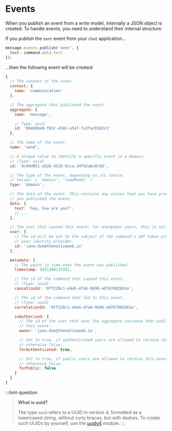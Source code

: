 # Events

When you publish an event from a write model, internally a JSON object is created. To handle events, you need to understand their internal structure.

If you publish the `sent` event from your `chat` application…

```javascript
message.events.publish('sent', {
  text: command.data.text
});
```

…then the following event will be created:

```javascript
{
  // The context of the event.
  context: {
    name: 'communication'
  },

  // The aggregate that published the event.
  aggregate: {
    name: 'message',

    // Type: uuid
    id: '0b866be9-f83c-4501-a54f-fa3facb582c5'
  },

  // The name of the event.
  name: 'send',

  // A unique value to identify a specific event in a domain.
  // (Type: uuid)
  id: '4c99d051-a526-4526-9cca-34f92a6c8c9d',

  // The type of the event, depending on its source.
  // Values: [ 'domain', 'readModel' ]
  type: 'domain',

  // The data of the event. This contains any values that you have provided when
  // you published the event.
  data: {
    text: 'hey, how are you?',
    // ...
  },

  // The user that caused this event; for anonymous users, this is null.
  user: {
    // The id will be set to the subject of the command's JWT token provided by
    // your identity provider.
    id: 'jane.doe@thenativeweb.io'
  },

  metadata: {
    // The point in time when the event was published.
    timestamp: 1421260133331,

    // The id of the command that caused this event.
    // (Type: uuid)
    causationId: '0ff228c1-e9a5-47a6-9b96-a0767082b61e',

    // The id of the command that led to this event.
    // (Type: uuid)
    correlationId: '0ff228c1-e9a5-47a6-9b96-a0767082b61e',

    isAuthorized: {
      // The id of the user that owns the aggregate instance that published
      // this event.
      owner: 'jane.doe@thenativeweb.io',

      // Set to true, if authenticated users are allowed to receive this event;
      // otherwise false.
      forAuthenticated: true,

      // Set to true, if public users are allowed to receive this event;
      // otherwise false.
      forPublic: false
    }
  }
}
```

:::hint-question
> **What is uuid?**
>
> The type `uuid` refers to a UUID in version 4, formatted as a lowercased string, without curly braces, but with dashes. To create such UUIDs by yourself, use the [uuidv4](https://www.npmjs.com/package/uuidv4) module.
:::
